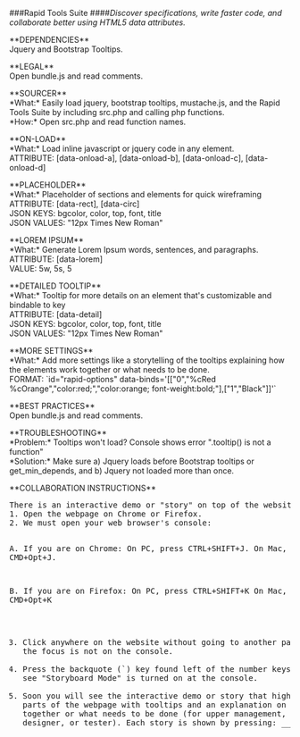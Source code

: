 ###Rapid Tools Suite
####*Discover specifications, write faster code, and collaborate better using HTML5 data attributes.*<br/>
<p/>
**DEPENDENCIES**<br/>
Jquery and Bootstrap Tooltips.<br/>
<p/>
**LEGAL**<br/>
Open bundle.js and read comments.<br/>
<p/>
**SOURCER**<br/>
*What:* Easily load jquery, bootstrap tooltips, mustache.js, and the Rapid Tools Suite by including src.php and calling php functions.<br/>
*How:* Open src.php and read function names.
<p/>
**ON-LOAD**<br/>
*What:* Load inline javascript or jquery code in any element.<br/>
ATTRIBUTE: [data-onload-a], [data-onload-b], [data-onload-c], [data-onload-d]<br/>
<p/>
**PLACEHOLDER**<br/>
*What:* Placeholder of sections and elements for quick wireframing<br/>
ATTRIBUTE: [data-rect], [data-circ]<br/>
JSON KEYS: bgcolor, color, top, font, title<br/>
JSON VALUES: "12px Times New Roman"<br/>
<p/>
**LOREM IPSUM**<br/>
*What:* Generate Lorem Ipsum words, sentences, and paragraphs.<br/>
ATTRIBUTE: [data-lorem]<br/>
VALUE: 5w, 5s, 5<br/>
<p/>
**DETAILED TOOLTIP**<br/>
*What:* Tooltip for more details on an element that's customizable and bindable to key<br/>
ATTRIBUTE: [data-detail]<br/>
JSON KEYS: bgcolor, color, top, font, title<br/>
JSON VALUES: "12px Times New Roman"<br/>
<p/>
**MORE SETTINGS**<br/>
*What:* Add more settings like a storytelling of the tooltips explaining how the elements work together or what needs to be done.<br/>
FORMAT: `id="rapid-options" data-binds='[["0","%cRed %cOrange","color:red;","color:orange; font-weight:bold;"],["1","Black"]]'`<br/>
<p/>
**BEST PRACTICES**<br/>
Open bundle.js and read comments.<br/>
<p/>
**TROUBLESHOOTING**<br/> 
*Problem:* Tooltips won't load? Console shows error ".tooltip() is not a function"<br/>
*Solution:* Make sure a) Jquery loads before Bootstrap tooltips or get_min_depends, and b) Jquery not loaded more than once.<br/>
<p/>
**COLLABORATION INSTRUCTIONS**<br/>
<pre>
There is an interactive demo or "story" on top of the website that explains/shows/_____
1. Open the webpage on Chrome or Firefox.
2. We must open your web browser's console:

A. If you are on Chrome:
On PC, press CTRL+SHIFT+J.
On Mac, press CMD+Opt+J.

B. If you are on Firefox:
On PC, press CTRL+SHIFT+K
On Mac, press CMD+Opt+K

3. Click anywhere on the website without going to another page so that the focus is not on the console.
4. Press  the backquote (\`) key found left of the number keys. You will see "Storyboard Mode" is turned on at the console.
5. Soon you will see the interactive demo or story that highlights parts of the webpage with tooltips and an explanation on how they work together or what needs to be done (for upper management, programmer, designer, or tester).  Each story is shown by pressing:
__
</pre>